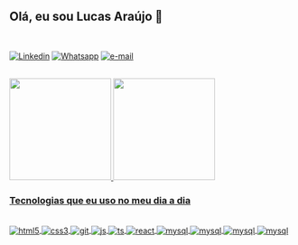 ##  Olá, eu sou Lucas Araújo 👋
<br>



[![Linkedin](https://img.shields.io/badge/LinkedIn-0077B5?style=for-the-badge&logo=linkedin&logoColor=white)](https://www.linkedin.com/in/lucas-ara%C3%BAjo-372020240/)
[![Whatsapp](https://img.shields.io/badge/WhatsApp-25D366?style=for-the-badge&logo=whatsapp&logoColor=white)](https://api.whatsapp.com/send/?phone=5571991180282&text&type=phone_number&app_absent=0)
[![e-mail](https://img.shields.io/badge/Microsoft_Outlook-0078D4?style=for-the-badge&logo=microsoft-outlook&logoColor=white)](mailto:lucas.oliveira019@hotmail.com)


<div style="display? inline_block"><br/>
  <a href="https://github.com/LucasAraujo019">
  <img height="180em" src="https://github-readme-stats.vercel.app/api?username=LucasAraujo019&show_icons=true&theme=algolia&include_all_commits=true&count_private=true"/>
  <img height="180em" src="https://github-readme-stats.vercel.app/api/top-langs/?username=LucasAraujo019&layout=compact&langs_count=7&theme=algolia"/>
</div>

### Tecnologias que eu uso no meu dia a dia

<div style="display? inline_block"><br/>
    <img align="center" alt="html5" src="https://img.shields.io/badge/HTML5-E34F26?style=for-the-badge&logo=html5&logoColor=white">
    <img align="center" alt="css3" src="https://img.shields.io/badge/CSS3-1572B6?style=for-the-badge&logo=css3&logoColor=white">
    <img align="center" alt="git" src="https://img.shields.io/badge/GitHub-100000?style=for-the-badge&logo=github&logoColor=white">
    <img align="center" alt="js" src="https://img.shields.io/badge/JavaScript-F7DF1E?style=for-the-badge&logo=javascript&logoColor=black">
    <img align="center" alt="ts" src="https://img.shields.io/badge/TypeScript-007ACC?style=for-the-badge&logo=typescript&logoColor=white">
    <img align="center" alt="react" src="https://img.shields.io/badge/React-20232A?style=for-the-badge&logo=react&logoColor=61DAFB">
    <img align="center" alt="mysql" src="https://img.shields.io/badge/MySQL-00000F?style=for-the-badge&logo=mysql&logoColor=white">
    <img align="center" alt="mysql" src="https://img.shields.io/badge/PHP-777BB4?style=for-the-badge&logo=php&logoColor=white">
    <img align="center" alt="mysql" src="https://img.shields.io/badge/Laravel-FF2D20?style=for-the-badge&logo=laravel&logoColor=white">
    <img align="center" alt="mysql" src="https://img.shields.io/badge/Vue.js-35495E?style=for-the-badge&logo=vue.js&logoColor=4FC08D">
</div>
